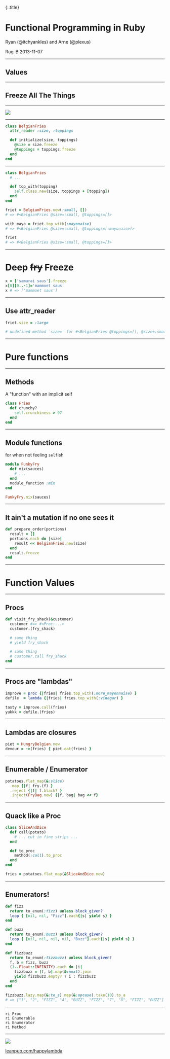{:.title}
# Functional Programming in Ruby


Ryan (@itchyankles) and Arne (@plexus)

Rug-B 2013-11-07

---

## Values

---

## Freeze All The Things

---

![](images/ice_hotel_restaurant.jpg)

---

```ruby
class BelgianFries
  attr_reader :size, :toppings

  def initialize(size, toppings)
    @size = size.freeze
    @toppings = toppings.freeze
  end
end
```

---

```ruby
class BelgianFries
  # ...

  def top_with(topping)
    self.class.new(size, toppings + [topping])
  end
end

friet = BelgianFries.new(:small, [])
# => #<BelgianFries @size=:small, @toppings=[]>

with_mayo = friet.top_with(:mayonaise)
# => #<BelgianFries @size=:small, @toppings=[:mayonaise]>

friet
# => #<BelgianFries @size=:small, @toppings=[]>
```

---

# Deep <strike>fry</strike> Freeze

```ruby
x = ['samurai saus'].freeze
x[0][0..-1]='mammoet saus'
x # => ['mammoet saus']
```

---

## Use attr_reader

```ruby
friet.size = :large

# undefined method `size=' for #<BelgianFries @toppings=[], @size=:small> (NoMethodError)
```

---

# Pure functions

---

## Methods

A "function" with an implicit self

```ruby
class Fries
  def crunchy?
    self.crunchiness > 97
  end
end
```

---

## Module functions

for when not feeling `self`ish

```ruby
module FunkyFry
  def mix(sauces)
    # ...
  end
  module_function :mix
end

FunkyFry.mix(sauces)
```

---

## It ain't a mutation if no one sees it

```ruby
def prepare_order(portions)
  result = []
  portions.each do |size|
    result << BelgianFries.new(size)
  end
  result.freeze
end
```

---

# Function Values

---

## Procs

```ruby
def visit_fry_shack(&customer)
  customer #=> #<Proc:...>
  customer.(fry_shack)

  # same thing
  # yield fry_shack

  # same thing
  # customer.call fry_shack
end
```

---

## Procs are "lambdas"

```ruby
improve = proc {|fries| fries.top_with(:more_mayonnaise) }
defile  = lambda {|fries| fries.top_with(:vinegar) }

tasty = improve.call(fries)
yukkk = defile.(fries)
```

---

## Lambdas are closures

```ruby
piet = HungryBelgian.new
devour = ->(fries) { piet.eat(fries) }
```

---

## Enumerable / Enumerator

```ruby
potatoes.flat_map(&:slice)
  .map {|f| fry.(f) }
  .reject {|f| f.black? }
  .inject(FryBag.new) {|f, bag| bag << f}
```

---

## Quack like a Proc

```ruby
class SliceAndDice
  def call(potato)
    # ... cut in fine strips ...
  end

  def to_proc
    method(:call).to_proc
  end
end

fries = potatoes.flat_map(&SliceAndDice.new)
```

---

## Enumerators!

```ruby
def fizz
  return to_enum(:fizz) unless block_given?
  loop { [nil, nil, "Fizz"].each{|s| yield s} }
end

def buzz
  return to_enum(:buzz) unless block_given?
  loop { [nil, nil, nil, nil, "Buzz"].each{|s| yield s} }
end

def fizzbuzz
  return to_enum(:fizzbuzz) unless block_given?
  f, b = fizz, buzz
  (1..Float::INFINITY).each do |i|
    fizzbuzz = [f, b].map(&:next).join
    yield fizzbuzz.empty? ? i : fizzbuzz
  end
end

fizzbuzz.lazy.map(&:to_s).map(&:upcase).take(10).to_a
# => ["1", "2", "FIZZ", "4", "BUZZ", "FIZZ", "7", "8", "FIZZ", "BUZZ"]
```

---

```
ri Proc
ri Enumerable
ri Enumerator
ri Method
```

---

![](images/happy_lambda.png)

[leanpub.com/happylambda](http://leanpub.com/happylambda)

